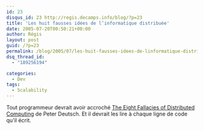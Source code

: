 ```yaml
---
id: 23
disqus_id: 23 http://regis.decamps.info/blog/?p=23
title: 'Les huit fausses idées de l’informatique distribuée'
date: 2005-07-20T00:50:21+00:00
author: Régis
layout: post
guid: /?p=23
permalink: /blog/2005/07/les-huit-fausses-idees-de-linformatique-distribuee/
dsq_thread_id:
  - "189256194"

categories:
  - Dev
tags:
  - Scalability
---
```

Tout programmeur devrait avoir accroché [The Eight Fallacies of Distributed Computing](http://today.java.net/jag/Fallacies.html) de Peter Deutsch. Et il devrait les lire à chaque ligne de code qu’il écrit.
